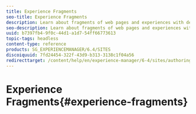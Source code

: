 ```yaml
---
title: Experience Fragments
seo-title: Experience Fragments
description: Learn about fragments of web pages and experiences with design and layout, enabling experience re-use across channels.
seo-description: Learn about fragments of web pages and experiences with design and layout, enabling experience re-use across channels.
uuid: b7397fb4-9f0c-44d1-a1d7-54ff66773613
topic-tags: headless
content-type: reference
products: SG_EXPERIENCEMANAGER/6.4/SITES
discoiquuid: 7fd24454-322f-43d9-b313-3138c1f04a56
redirecttarget: /content/help/en/experience-manager/6-4/sites/authoring/using/experience-fragments
---
```


# Experience Fragments{#experience-fragments}

